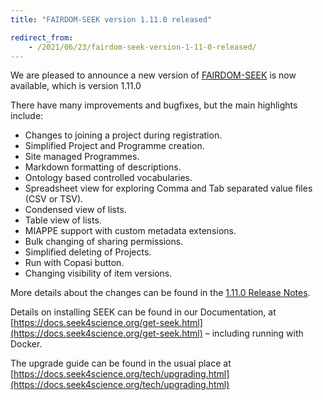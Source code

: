 ```yaml
---
title: "FAIRDOM-SEEK version 1.11.0 released"

redirect_from:
    - /2021/06/23/fairdom-seek-version-1-11-0-released/
---
```


We are pleased to announce a new version of [FAIRDOM-SEEK](/platforms/seek) is now available, which is version 1.11.0

There have many improvements and bugfixes, but the main highlights include:

  * Changes to joining a project during registration.
  * Simplified Project and Programme creation.
  * Site managed Programmes.
  * Markdown formatting of descriptions.
  * Ontology based controlled vocabularies.
  * Spreadsheet view for exploring Comma and Tab separated value files (CSV or TSV).
  * Condensed view of lists.
  * Table view of lists.
  * MIAPPE support with custom metadata extensions.
  * Bulk changing of sharing permissions.
  * Simplified deleting of Projects.
  * Run with Copasi button.
  * Changing visibility of item versions.

More details about the changes can be found in the [1.11.0 Release Notes](https://docs.seek4science.org/tech/releases/#version-1110).

Details on installing SEEK can be found in our Documentation, at [https://docs.seek4science.org/get-seek.html](https://docs.seek4science.org/get-seek.html) – including running with Docker.

The upgrade guide can be found in the usual place at [https://docs.seek4science.org/tech/upgrading.html](https://docs.seek4science.org/tech/upgrading.html)